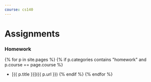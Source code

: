 ```yaml
---
course: cs140
---
```


Assignments
===========

### Homework

{% for p in site.pages %}
  {% if p.categories contains "homework" and p.course == page.course %}
* [{{ p.title }}]({{ p.url }})
  {% endif %}
{% endfor %}

